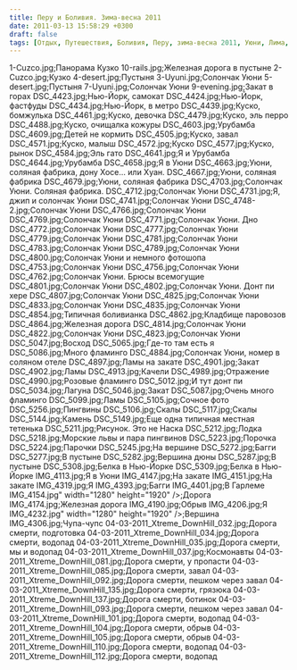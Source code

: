 ```yaml
---
title: Перу и Боливия. Зима-весна 2011
date: 2011-03-13 15:58:29 +0300
draft: false
tags: [Отдых, Путешествия, Боливия, Перу, зима-весна 2011, Уюни, Лима, Ла Пас, Мачу Пикчу]
---
```

1-Cuzco.jpg;Панорама Кузко
10-rails.jpg;Железная дорога в пустыне
2-Cuzco.jpg;Кузко
4-desert.jpg;Пустыня
3-Uyuni.jpg;Солончак Уюни
5-desert.jpg;Пустыня
7-Uyuni.jpg;Солончак Уюни
9-evening.jpg;Закат в горах
DSC_4423.jpg;Нью-Йорк, самокат
DSC_4424.jpg;Нью-Йорк, фастфуды
DSC_4434.jpg;Нью-Йорк, в метро
DSC_4439.jpg;Куско, бомжулька
DSC_4461.jpg;Куско, девочка
DSC_4479.jpg;Куско, эль перро
DSC_4488.jpg;Куско, очищалка кожуры
DSC_4603.jpg;Урубамба
DSC_4609.jpg;Детей не кормить
DSC_4505.jpg;Куско, завал
DSC_4571.jpg;Куско, малыш
DSC_4572.jpg;Куско
DSC_4577.jpg;Куско, рынок
DSC_4584.jpg;Эль гато
DSC_4641.jpg;Я и Урубамба
DSC_4644.jpg;Урубамба
DSC_4658.jpg;Я в Уюни
DSC_4663.jpg;Уюни, соляная фабрика, дону Хосе... или Хуан.
DSC_4667.jpg;Уюни, соляная фабрика
DSC_4679.jpg;Уюни, соляная фабрика
DSC_4703.jpg;Солончак Уюни. Соляная фабрика.
DSC_4712.jpg;Солончак Уюни
DSC_4731.jpg;Я, джип и солончак Уюни
DSC_4741.jpg;Солончак Уюни
DSC_4748-2.jpg;Солончак Уюни
DSC_4766.jpg;Солончак Уюни
DSC_4769.jpg;Солончак Уюни
DSC_4771.jpg;Солончак Уюни. Дно
DSC_4772.jpg;Солончак Уюни
DSC_4777.jpg;Солончак Уюни
DSC_4779.jpg;Солончак Уюни
DSC_4781.jpg;Солончак Уюни
DSC_4783.jpg;Солончак Уюни
DSC_4789.jpg;Солончак Уюни
DSC_4800.jpg;Солончак Уюни и немного фотошопа
DSC_4753.jpg;Солончак Уюни
DSC_4756.jpg;Солончак Уюни
DSC_4762.jpg;Солончак Уюни. Брюсы всемогущие
DSC_4801.jpg;Солончак Уюни
DSC_4802.jpg;Солончак Уюни. Донт пи хере
DSC_4807.jpg;Солончак Уюни
DSC_4825.jpg;Солончак Уюни
DSC_4833.jpg;Солончак Уюни
DSC_4835.jpg;Солончак Уюни
DSC_4854.jpg;Типичная боливианка
DSC_4862.jpg;Кладбище паровозов
DSC_4864.jpg;Железная дорога
DSC_4814.jpg;Солончак Уюни
DSC_4822.jpg;Солончак Уюни
DSC_4823.jpg;Солончак Уюни
DSC_5047.jpg;Восход
DSC_5065.jpg;Где-то там есть я
DSC_5086.jpg;Много фламинго
DSC_4884.jpg;Солончак Уюни, номер в соляном отеле
DSC_4897.jpg;Ламы на закате
DSC_4901.jpg;Закат
DSC_4902.jpg;Ламы
DSC_4913.jpg;Качели
DSC_4989.jpg;Отражение
DSC_4990.jpg;Розовые фламинго
DSC_5012.jpg;И тут донт пи
DSC_5034.jpg;Лагуна
DSC_5046.jpg;Закат
DSC_5087.jpg;Очень много фламинго
DSC_5099.jpg;Ламы
DSC_5105.jpg;Сочное фото
DSC_5256.jpg;Пингвины
DSC_5106.jpg;Скалы
DSC_5117.jpg;Скалы
DSC_5144.jpg;Камень
DSC_5149.jpg;Еще одна типичная местная тетенька
DSC_5211.jpg;Рисунок. Это не Наска
DSC_5212.jpg;Лодка
DSC_5218.jpg;Морские львы и пара пингвинов
DSC_5223.jpg;Порочка
DSC_5224.jpg;Парочки
DSC_5245.jpg;На вершине
DSC_5272.jpg;Багги
DSC_5277.jpg;В пустыне
DSC_5282.jpg;Вершина дюны
DSC_5287.jpg;В пустыне
DSC_5308.jpg;Белка в Нью-Йорке
DSC_5309.jpg;Белка в Нью-Йорке
IMG_4113.jpg;Я в Уюни
IMG_4147.jpg;На закате
IMG_4151.jpg;На закате
IMG_4319.jpg;Я
IMG_4393.jpg;Багги
IMG_4401.jpg;В Гарлеме
IMG_4154.jpg" width="1280" height="1920" /></div>;Дорога
IMG_4174.jpg;Железная дорога
IMG_4190.jpg;Обрыв
IMG_4206.jpg;Я
IMG_4232.jpg" width="1280" height="1920" /></div>;Вершина
IMG_4306.jpg;Чупа-чупс
04-03-2011_Xtreme_DownHill_032.jpg;Дорога смерти, подготовка
04-03-2011_Xtreme_DownHill_034.jpg;Дорога смерти, водопад
04-03-2011_Xtreme_DownHill_035.jpg;Дорога смерти, мы и водопад
04-03-2011_Xtreme_DownHill_037.jpg;Космонавты
04-03-2011_Xtreme_DownHill_081.jpg;Дорога смерти, у пропасти
04-03-2011_Xtreme_DownHill_085.jpg;Дорога смерти, завал
04-03-2011_Xtreme_DownHill_092.jpg;Дорога смерти, пешком через завал
04-03-2011_Xtreme_DownHill_135.jpg;Дорога смерти, грязюка
04-03-2011_Xtreme_DownHill_137.jpg;Дорога смерти, ботинок
04-03-2011_Xtreme_DownHill_093.jpg;Дорога смерти, пешком через завал
04-03-2011_Xtreme_DownHill_101.jpg;Дорога смерти, водопад
04-03-2011_Xtreme_DownHill_104.jpg;Дорога смерти, обрыв
04-03-2011_Xtreme_DownHill_105.jpg;Дорога смерти, обрыв
04-03-2011_Xtreme_DownHill_110.jpg;Дорога смерти, водопад
04-03-2011_Xtreme_DownHill_112.jpg;Дорога смерти, водопад